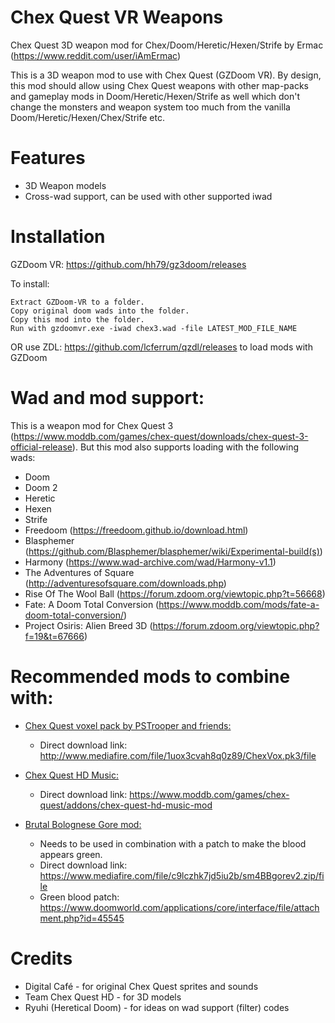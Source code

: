 # Chex Quest VR Weapons

Chex Quest 3D weapon mod for Chex/Doom/Heretic/Hexen/Strife by Ermac (https://www.reddit.com/user/iAmErmac)

This is a 3D weapon mod to use with Chex Quest (GZDoom VR). By design, this mod should allow using Chex Quest weapons with other map-packs and gameplay mods in Doom/Heretic/Hexen/Strife as well which don't change the monsters and weapon system too much from the vanilla Doom/Heretic/Hexen/Chex/Strife etc.

# Features
* 3D Weapon models
* Cross-wad support, can be used with other supported iwad

# Installation

GZDoom VR: https://github.com/hh79/gz3doom/releases

To install:

    Extract GZDoom-VR to a folder.
    Copy original doom wads into the folder.
    Copy this mod into the folder.
    Run with gzdoomvr.exe -iwad chex3.wad -file LATEST_MOD_FILE_NAME
  
OR use ZDL: https://github.com/lcferrum/qzdl/releases to load mods with GZDoom

# Wad and mod support:

This is a weapon mod for Chex Quest 3 (https://www.moddb.com/games/chex-quest/downloads/chex-quest-3-official-release). But this mod also supports loading with the following wads:
* Doom
* Doom 2
* Heretic
* Hexen
* Strife
* Freedoom (https://freedoom.github.io/download.html)
* Blasphemer (https://github.com/Blasphemer/blasphemer/wiki/Experimental-build(s))
* Harmony (https://www.wad-archive.com/wad/Harmony-v1.1)
* The Adventures of Square (http://adventuresofsquare.com/downloads.php)
* Rise Of The Wool Ball (https://forum.zdoom.org/viewtopic.php?t=56668)
* Fate: A Doom Total Conversion (https://www.moddb.com/mods/fate-a-doom-total-conversion/)
* Project Osiris: Alien Breed 3D (https://forum.zdoom.org/viewtopic.php?f=19&t=67666)

# Recommended mods to combine with:

* [Chex Quest voxel pack by PSTrooper and friends:](https://forum.zdoom.org/viewtopic.php?f=37&t=55027)
  - Direct download link: http://www.mediafire.com/file/1uox3cvah8q0z89/ChexVox.pk3/file


* [Chex Quest HD Music:](https://www.moddb.com/games/chex-quest/addons/chex-quest-hd-music-mod)
  - Direct download link: https://www.moddb.com/games/chex-quest/addons/chex-quest-hd-music-mod


* [Brutal Bolognese Gore mod:](https://www.doomworld.com/forum/topic/103167-brutal-bolognese-gore-mod-the-sucessor-to-ketchup-version-20-released/)
  - Needs to be used in combination with a patch to make the blood appears green.
  - Direct download link: https://www.mediafire.com/file/c9lczhk7jd5iu2b/sm4BBgorev2.zip/file
  - Green blood patch: https://www.doomworld.com/applications/core/interface/file/attachment.php?id=45545


# Credits

* Digital Café - for original Chex Quest sprites and sounds
* Team Chex Quest HD - for 3D models
* Ryuhi (Heretical Doom) - for ideas on wad support (filter) codes
